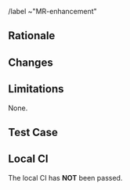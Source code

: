 <!--
Please read this!

If your Merge Request is not ready, please mark it with a WIP tag.
If your Merge Request is ready to review, please set the assignee
and remove the WIP tag.
-->

/label ~"MR-enhancement"

## Rationale

<!--
Please describe the reason why you create this Merge Request.
-->

## Changes

<!--
Please give a summary of the changes in this Merge Request.
-->

## Limitations

<!--
Please list the limitations or things left to do in the future of this Merge Request.
-->

None.

## Test Case

<!--
Please add test cases for the MR, especially when you modify the implementation
or add some new features.
-->

## Local CI

<!--
Please run local CI before submitting this Merge Request or removing the WIP tag.
If the CI has passed successfully, remove the "**NOT**" below.
-->

The local CI has **NOT** been passed.
